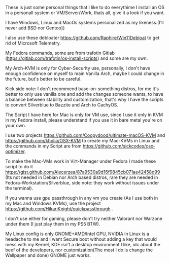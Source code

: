 These is just some personal things that I like to do everythime I install an OS in a personall system or VM/Server/Work, thats all, give it a look if you want.

I have Windows, Linux and MacOs systems personalized as my likeness.(I'll never add BSD nor Gentoo})

I also use these debloater https://github.com/Raphire/Win11Debloat to get rid of Microsoft Telemetry.

My Fedora commands, some are from trafotin Gitlab (https://gitlab.com/trafotin/os-install-scripts) and some are my own.

My Arch-KVM is only for Cyber-Security use, personally, I don't have enough confidence on myself to main Vanilla Arch, maybe I could change in the future, but's better to be careful.

Kick side note: I don't recommend base-on-something distros, for me it's better to only use vanilla one and add the changes someone wants, to have a balance between stability and customization, that's why I have the scripts to convert Silverblue to Bazzite and Arch to CachyOS.

The Script I have here for Mac is only for VM use, since I use it only in KVM in my Fedora install, please understand if you use it in bare metal you're on your own.

I use two projects https://github.com/Coopydood/ultimate-macOS-KVM and https://github.com/kholia/OSX-KVM to create my Mac-KVMs in Linux and the commands in my Script are from https://github.com/sickcodes/osx-optimizer.

To make the Mac-VMs work in Virt-Manager under Fedora I made these script to do it https://gist.github.com/Alecerzea/87a9530a9d16f9845cb071ae42458d99 (Its not needed in Debian nor Arch based distros, rare they are needed in Fedora-Workstation/Silverblue, side note: they work without issues under the terminal).

If you wanna use gpu passthrough in any vm you create (As I use both in my Mac and Windows KVMs), use the project https://github.com/HikariKnight/quickpassthrough .

I don't use either for gaming, please don't try neither Valorant nor Warzone under them (I just play them in my PS5 BTW).

My Linux config is only GNOME+AMD/Intel GPU, NVIDIA in Linux is a headache to me  and I want Secure boot without adding a key that would mess with my Kernel, KDE isn't a desktop environment I like, idc about the beef of the developers, nor customization(The most I do is change the Wallpaper and done) GNOME just works.